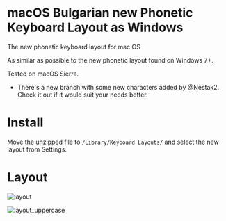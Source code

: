 # macOS Bulgarian new Phonetic Keyboard Layout as Windows
The new phonetic keyboard layout for mac OS

As similar as possible to the new phonetic layout found on Windows 7+.

Tested on macOS Sierra.

- There's a new branch with some new characters added by @Nestak2. Check it out if it would suit your needs better.

# Install

Move the unzipped file to ```/Library/Keyboard Layouts/``` and select the new layout from Settings.


# Layout

![layout](https://raw.githubusercontent.com/bisak/Mac-OS-Bulgarian-Phonetic-Keyboard-Layout-as-Windows-NEW/master/layout.png "layout")

![layout_uppercase](https://raw.githubusercontent.com/bisak/Mac-OS-Bulgarian-Phonetic-Keyboard-Layout-as-Windows-NEW/master/layout%20uppercase%20SHIFT.png "layout_uppercase")
